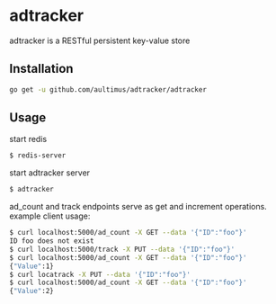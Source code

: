 # adtracker

adtracker is a RESTful persistent key-value store

## Installation ##
```bash
go get -u github.com/aultimus/adtracker/adtracker
```

## Usage ##

start redis
```bash
$ redis-server
```

start adtracker server
```bash
$ adtracker
```

ad_count and track endpoints serve as get and increment operations.
example client usage:

```bash
$ curl localhost:5000/ad_count -X GET --data '{"ID":"foo"}'
ID foo does not exist
$ curl localhost:5000/track -X PUT --data '{"ID":"foo"}'
$ curl localhost:5000/ad_count -X GET --data '{"ID":"foo"}'
{"Value":1}
$ curl locatrack -X PUT --data '{"ID":"foo"}'
$ curl localhost:5000/ad_count -X GET --data '{"ID":"foo"}'
{"Value":2}
```
